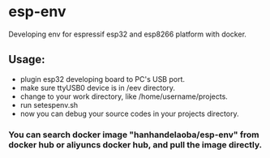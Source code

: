 # esp-env
Developing env for espressif esp32 and esp8266 platform with docker.

## Usage:
*    plugin esp32 developing board to PC's USB port.
*    make sure ttyUSB0 device is in /eev directory.
*    change to your work directory, like /home/username/projects.
*    run setespenv.sh
*    now you can debug your source codes in your projects directory.
     
### You can search docker image "hanhandelaoba/esp-env" from docker hub or aliyuncs docker hub, and pull the image directly.
